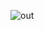 ![out](https://user-images.githubusercontent.com/87699062/201627182-0341bb99-0625-48c5-816c-e57de405d259.gif)
